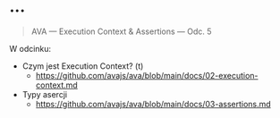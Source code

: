# ...

> AVA — Execution Context & Assertions — Odc. 5

W odcinku:

* Czym jest Execution Context? (t)
  + https://github.com/avajs/ava/blob/main/docs/02-execution-context.md
* Typy asercji
  + https://github.com/avajs/ava/blob/main/docs/03-assertions.md
